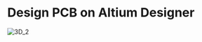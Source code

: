 # Design PCB on Altium Designer
![3D_2](https://github.com/MrViet1502/git-DesignPCB/assets/150869939/8f6d2832-3178-4765-9d56-2da78c72c2bc)
